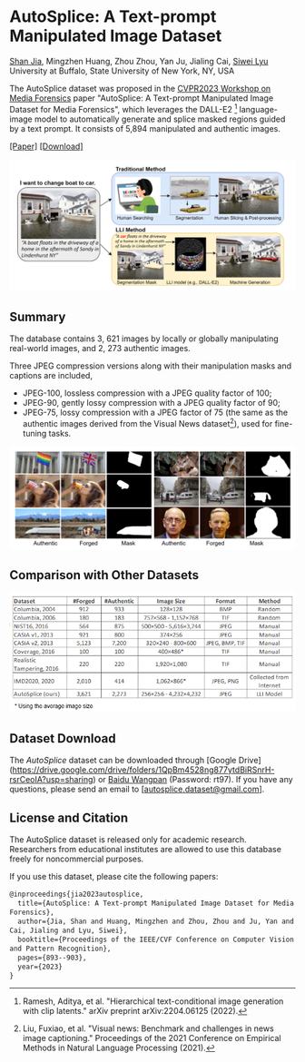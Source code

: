# AutoSplice: A Text-prompt Manipulated Image Dataset

[Shan Jia](https://shanface33.github.io/), 
Mingzhen Huang, Zhou Zhou, Yan Ju, Jialing Cai, [Siwei Lyu](https://cse.buffalo.edu/~siweilyu/)</br>
University at Buffalo, State University of New York, NY, USA</br>

The AutoSplice dataset was proposed in the [CVPR2023 Workshop on Media Forensics](https://sites.google.com/view/wmf2023/home) paper "AutoSplice: A Text-prompt Manipulated Image Dataset for Media Forensics", which leverages the DALL-E2 [^1] language-image model to automatically generate and splice masked regions guided by a text prompt. It consists of 5,894 manipulated and authentic images. 

[[Paper]](https://openaccess.thecvf.com/content/CVPR2023W/WMF/papers/Jia_AutoSplice_A_Text-Prompt_Manipulated_Image_Dataset_for_Media_Forensics_CVPRW_2023_paper.pdf) [[Download]](https://docs.google.com/forms/d/1bHbWZ-DsG1-VKaMs4Puy0996yj485x7HK13fgbNRerE/edit)

![fig1_compressed-1](Figure/Fig1.png)

## Summary 
The database contains 3, 621 images by locally or globally manipulating real-world images, and 2, 273 authentic images.

Three JPEG compression versions along with their manipulation masks and captions are included, 
- JPEG-100, lossless compression with a JPEG quality factor of 100;
- JPEG-90, gently lossy compression with a JPEG quality factor of 90;
- JPEG-75, lossy compression with a JPEG factor of 75 (the same as the authentic images derived from the Visual News dataset[^2]), used for fine-tuning tasks.

![fig1_compressed-1](Figure/Fig2.png)
[^1]: Ramesh, Aditya, et al. "Hierarchical text-conditional image generation with clip latents." arXiv preprint arXiv:2204.06125 (2022).
[^2]: Liu, Fuxiao, et al. "Visual news: Benchmark and challenges in news image captioning." Proceedings of the 2021 Conference on Empirical Methods in Natural Language Processing (2021).

## Comparison with Other Datasets
![fig1_compressed-1](Figure/Fig3a.png)

## Dataset Download
The *AutoSplice* dataset can be downloaded through [Google Drive] (https://drive.google.com/drive/folders/1QpBm4528ng877ytdBiRSnrH-rsrCeoIA?usp=sharing) or [Baidu Wangpan](https://pan.baidu.com/s/1SdbguPD2trFjmVT7iDnIyQ) (Password: rt97). If you have any questions, please send an email to [autosplice.dataset@gmail.com].

## License and Citation
The AutoSplice dataset is released only for academic research. Researchers from educational institutes are allowed to use this database freely for noncommercial purposes.

If you use this dataset, please cite the following papers:
```
@inproceedings{jia2023autosplice,
  title={AutoSplice: A Text-prompt Manipulated Image Dataset for Media Forensics},
  author={Jia, Shan and Huang, Mingzhen and Zhou, Zhou and Ju, Yan and Cai, Jialing and Lyu, Siwei},
  booktitle={Proceedings of the IEEE/CVF Conference on Computer Vision and Pattern Recognition},
  pages={893--903},
  year={2023}
}
